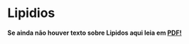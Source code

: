 # Lipidios

**Se ainda não houver texto sobre Lipidos aqui leia em [PDF!](https://github.com/iblima/BRHN/blob/main/03-Lipidios-Aula-Texto.pdf)**
